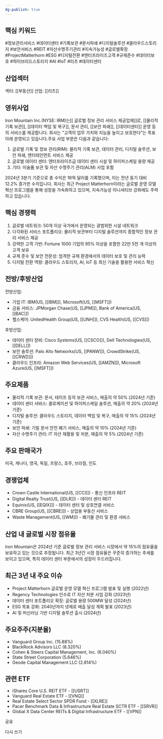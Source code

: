 ```yaml
---
dg-publish: true
---
```

## 핵심 키워드

#정보관리서비스 #데이터센터 #기록보관 #문서파쇄 #디지털솔루션 #클라우드스토리지 #보안서비스 #REIT #자산수명주기관리 #지속가능성 #글로벌확장 #ProjectMatterhorn #ESG #디지털전환 #엔터프라이즈고객 #규제준수 #데이터보호 #하이브리드스토리지 #AI #IoT #리츠 #데이터센터 

## 산업섹터

섹터: [[부동산]]
산업: [[리츠]]

## 영위사업

Iron Mountain Inc.(NYSE: IRM)는[[ 글로벌 정보 관리 서비스 제공업체]]로, [[물리적 기록 보관]], [[데이터 백업 및 복구]], 문서 관리, [[보안 파쇄]], [[데이터센터]] 운영 등의 서비스를 제공합니다. 회사는 "고객의 업무 가치와 지능을 높이고 보호한다"는 목표 아래 운영되고 있습니다.주요 사업 부문은 다음과 같습니다:

1. 글로벌 기록 및 정보 관리(RIM): 물리적 기록 보관, 데이터 관리, 디지털 솔루션, 보안 파쇄, 엔터테인먼트 서비스 제공
2. 글로벌 데이터 센터: 엔터프라이즈급 데이터 센터 시설 및 하이퍼스케일 용량 제공
3. 기타: 미술품 보관 및 자산 수명주기 관리(ALM) 사업 포함

2024년 3분기 기준으로 총 수익은 16억 달러를 기록했으며, 이는 전년 동기 대비 12.2% 증가한 수치입니다. 회사는 최근 Project Matterhorn이라는 글로벌 운영 모델 혁신 프로그램을 통해 성장을 가속화하고 있으며, 지속가능성 이니셔티브 강화에도 주력하고 있습니다.

## 핵심 경쟁력

1. 글로벌 네트워크: 50개 이상 국가에서 운영되는 광범위한 시설 네트워크
2. 다각화된 서비스 포트폴리오: 물리적 보관부터 디지털 솔루션까지 종합적인 정보 관리 서비스 제공
3. 강력한 고객 기반: Fortune 1000 기업의 95% 이상을 포함한 22만 5천 개 이상의 고객 보유
4. 규제 준수 및 보안 전문성: 엄격한 규제 환경에서의 데이터 보호 및 관리 능력
5. 디지털 전환 역량: 클라우드 스토리지, AI, IoT 등 최신 기술을 활용한 서비스 혁신

## 전방/후방산업

전방산업:

- 기업 IT: IBM(US, [[IBM]]), Microsoft(US, [[MSFT]])
- 금융 서비스: JPMorgan Chase(US, [[JPM]]), Bank of America(US, [[BAC]])
- 헬스케어: UnitedHealth Group(US, [[UNH]]), CVS Health(US, [[CVS]])

후방산업:

- 데이터 센터 장비: Cisco Systems(US, [[CSCO]]), Dell Technologies(US, [[DELL]])
- 보안 솔루션: Palo Alto Networks(US, [[PANW]]), CrowdStrike(US, [[CRWD]])
- 클라우드 인프라: Amazon Web Services(US, [[AMZN]]), Microsoft Azure(US, [[MSFT]])

## 주요제품

- 물리적 기록 보관: 문서, 테이프 등의 보관 서비스, 매출의 약 50% (2024년 기준)
- 데이터 센터 서비스: 콜로케이션 및 하이퍼스케일 솔루션, 매출의 약 20% (2024년 기준)
- 디지털 솔루션: 클라우드 스토리지, 데이터 백업 및 복구, 매출의 약 15% (2024년 기준)
- 보안 파쇄: 기밀 문서 안전 폐기 서비스, 매출의 약 10% (2024년 기준)
- 자산 수명주기 관리: IT 자산 재활용 및 처분, 매출의 약 5% (2024년 기준)

## 주요 판매국가

미국, 캐나다, 영국, 독일, 프랑스, 호주, 브라질, 인도

## 경쟁업체

- Crown Castle International(US, [[CCI]]) - 통신 인프라 REIT
- Digital Realty Trust(US, [[DLR]]) - 데이터 센터 REIT
- Equinix(US, [[EQIX]]) - 데이터 센터 및 상호연결 서비스
- CBRE Group(US, [[CBRE]]) - 상업용 부동산 서비스
- Waste Management(US, [[WM]]) - 폐기물 관리 및 환경 서비스

## 산업 내 글로벌 시장 점유율

Iron Mountain은 2024년 기준 글로벌 정보 관리 서비스 시장에서 약 15%의 점유율을 보유하고 있는 것으로 추정됩니다. 최근 3년간 시장 점유율은 꾸준히 증가하는 추세를 보이고 있으며, 특히 데이터 센터 부문에서의 성장이 두드러집니다.

## 최근 3년 내 주요 이슈

- Project Matterhorn 글로벌 운영 모델 혁신 프로그램 발표 및 실행 (2022년)
- Regency Technologies 인수로 IT 자산 처분 사업 강화 (2023년)
- 데이터 센터 포트폴리오 확장: 글로벌 용량 500MW 달성 (2024년)
- ESG 목표 강화: 2040년까지 넷제로 배출 달성 계획 발표 (2023년)
- AI 및 머신러닝 기반 디지털 솔루션 출시 (2024년)

## 주요주주(지분율)

- Vanguard Group Inc. (15.88%)
- BlackRock Advisors LLC (8.320%)
- Cohen & Steers Capital Management, Inc. (6.040%)
- State Street Corporation (5.646%)
- Geode Capital Management LLC (2.814%)

## 관련 ETF

- iShares Core U.S. REIT ETF - [[USRT]]
- Vanguard Real Estate ETF - [[VNQ]]
- Real Estate Select Sector SPDR Fund - [[XLRE]]
- Pacer Benchmark Data & Infrastructure Real Estate SCTR ETF - [[SRVR]]
- Global X Data Center REITs & Digital Infrastructure ETF - [[VPN]]

공유

다시 쓰기